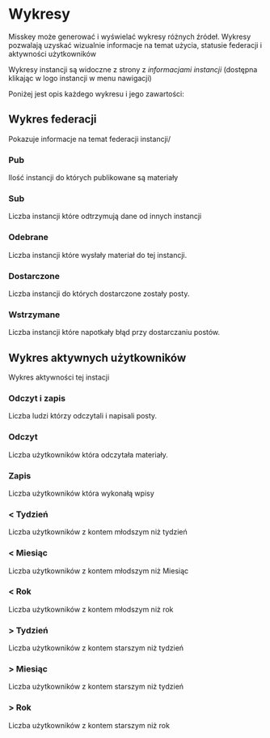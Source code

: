 # Wykresy

Misskey może generować i wyświelać wykresy różnych źródeł. Wykresy pozwalają uzyskać wizualnie informacje na temat użycia, statusie federacji i aktywności użytkowników

Wykresy instancji są widoczne z strony z *informacjami instancji* (dostępna klikając w logo instancji w menu nawigacji)

Poniżej jest opis każdego wykresu i jego zawartości:

## Wykres federacji

Pokazuje informacje na temat federacji instancji/

### Pub

Ilość instancji do których publikowane są materiały

### Sub

Liczba instancji które odtrzymują dane od innych instancji

### Odebrane

Liczba instancji które wysłały materiał do tej instancji.

### Dostarczone

Liczba instancji do których dostarczone zostały posty.

### Wstrzymane

Liczba instancji które napotkały błąd przy dostarczaniu postów.

## Wykres aktywnych użytkowników

Wykres aktywności tej instacji

### Odczyt i zapis

Liczba ludzi którzy odczytali i napisali posty.

### Odczyt

Liczba użytkowników która odczytała materiały.

### Zapis

Liczba użytkowników która wykonałą wpisy

### < Tydzień

Liczba użytkowników z kontem młodszym niż tydzień

### < Miesiąc

Liczba użytkowników z kontem młodszym niż Miesiąc

### < Rok

Liczba użytkowników z kontem młodszym niż rok

### > Tydzień

Liczba użytkowników z kontem starszym niż tydzień

### > Miesiąc

Liczba użytkowników z kontem starszym niż tydzień

### > Rok

Liczba użytkowników z kontem starszym niż rok
